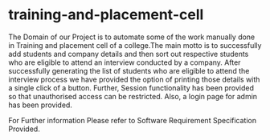 # training-and-placement-cell
The Domain of our Project is to automate some of the work manually done in Training and placement cell of a college.The main motto is to successfully add students and company details and then sort out respective students who are eligible to attend an interview conducted by a company.
After successfully generating the list of students who are eligible to attend the interview process we have provided the option of printing those details with a single click of a button.
Further, Session  functionality has been provided so that unauthorised access can be restricted.
Also, a login page for admin has been provided.

For Further information Please refer to Software Requirement Specification Provided.
